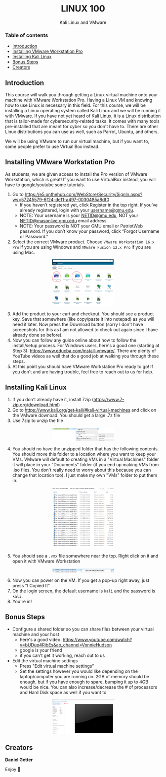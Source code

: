 <h1 align="center">LINUX 100</h1>
  <p align="center">
     Kali Linux and VMware 
  </p>

### Table of contents

- [Introduction](#introduction)
- [Installing VMware Workstation Pro](#installing-vmware-workstation-pro)
- [Installing Kali Linux](#installing-kali-linux)
- [Bonus Steps](#bonus-steps)
- [Creators](#creators)


## Introduction
This course will walk you through getting a Linux virtual machine onto your machine with VMware Workstation Pro. Having a Linux VM and knowing how to use Linux is necessary in this field. For this course, we will be installing a Linux operating system called Kali Linux and we will be running it with VMware. If you have not yet heard of Kali Linux, it is a Linux distribution that is tailor-made for cybersecurity-related tasks. It comes with many tools pre-installed that are meant for cyber so you don't have to. There are other Linux distributions you can use as well, such as Parrot, Ubuntu, and others.

We will be using VMware to run our virtual machine, but if you want to, some people prefer to use Virtual Box instead. 

## Installing VMware Workstation Pro
As students, we are given access to install the Pro version of VMware Workstation, which is great! If you want to use VirtualBox instead, you will have to google/youtube some tutorials. 

1. Go to https://e5.onthehub.com/WebStore/Security/SignIn.aspx?ws=57245579-6f24-de11-a497-0030485a8df0
   - If you haven’t registered yet, click Register in the top right. If you’ve already registered, login with your username@gmu.edu.
   - NOTE: Your username is your NETID@gmu.edu, NOT your NETID@masonlive.gmu.edu email address.
   - NOTE: Your password is NOT your GMU email or PatriotWeb password. If you don’t know your password, click “Forgot Username or Password.”
2. Select the correct VMware product. Choose `VMware Workstation 16.x Pro` if you are using Windows and  `VMware Fusion 12.x Pro` if you are using Mac.
<p align="center">
    <img src="https://github.com/MasonCompetitiveCyber/ctf-courses/raw/main/images/linux/vmware-selection.png" width=40%  height=40%><br>
</p>

3. Add the product to your cart and checkout. You should see a product key. Save that somewhere (like copy/paste it into notepad) as you will need it later. Now press the Download button (sorry I don't have screenshots for this as I am not allowed to check out again since I have already done so before).
4. Now you can follow any guide online about how to follow the install/setup process. For Windows users, here's a good one (starting at Step 3): https://www.educba.com/install-vmware/. There are plenty of YouTube videos as well that do a good job at walking you through these steps.
5. At this point you should have VMware Workstation Pro ready to go! If you don't and are having trouble, feel free to reach out to us for help. 

## Installing Kali Linux
1. If you don't already have it, install 7zip (https://www.7-zip.org/download.html)
2. Go to https://www.kali.org/get-kali/#kali-virtual-machines and click on the VMware downoad. You should get a large .7z file
3. Use 7zip to unzip the file
<p align="center">
    <img src="https://github.com/MasonCompetitiveCyber/ctf-courses/raw/main/images/linux/7zip.png" width=40%  height=40%><br>
</p>

4. You should no have the unzipped folder that has the following contents. You should move this folder to a location where you want to keep your VMs. VMware will default to creating VMs in a "Virtual Machines" folder it will place in your "Documents" folder (if you end up making VMs from .iso files. You don't really need to worry about this because you can change that location too). I just make my own "VMs" folder to put them in. 
<p align="center">
    <img src="https://github.com/MasonCompetitiveCyber/ctf-courses/raw/main/images/linux/unzipped.png" width=40%  height=40%><br>
</p>

5. You should see a `.vmx` file somewhere near the top. Right click on it and open it with VMware Workstation 
<p align="center">
    <img src="https://github.com/MasonCompetitiveCyber/ctf-courses/raw/main/images/linux/vmx.png" width=40%  height=40%><br>
</p>

6. Now you can power on the VM. If you get a pop-up right away, just press "I Copied It"
7.  On the login screen, the default username is `kali` and the password is `kali`. 
8.  You're in!

## Bonus Steps
- Configure a shared folder so you can share files between your virtual machine and your host
  - here's a good video: https://www.youtube.com/watch?v=bUDup4RibEs&ab_channel=VonnieHudson
  - google is your friend
  - if you can't get it working, reach out to us
- Edit the virtual machine settings
  - Press "Edit virtual machine settings"
  - Set the settings however you would like depending on the laptop/computer you are running on. 2GB of memory should be enough, but if you have enough to spare, bumping it up to 4GB would be nice. You can also increase/decrease the # of processors and Hard Disk space as well if you want to 
<p align="center">
    <img src="https://github.com/MasonCompetitiveCyber/ctf-courses/raw/main/images/linux/first-open.png" width=40%  height=40%><br>
</p>

## Creators

**Daniel Getter**

Enjoy :metal: